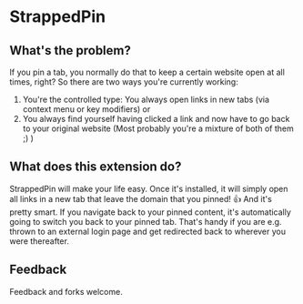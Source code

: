 StrappedPin
============

What's the problem?
-------------------

If you pin a tab, you normally do that to keep a certain website open at all times, right?
So there are two ways you're currently working:
1. You're the controlled type: You always open links in new tabs (via context menu or key modifiers) or
2. You always find yourself having clicked a link and now have to go back to your original website
(Most probably you're a mixture of both of them ;) )

What does this extension do?
----------------------------

StrappedPin will make your life easy.
Once it's installed, it will simply open all links in a new tab that leave the domain that you pinned! :+1:
And it's pretty smart. If you navigate back to your pinned content, it's automatically going to switch you back to your pinned tab.
That's handy if you are e.g. thrown to an external login page and get redirected back to wherever you were thereafter.

Feedback
--------

Feedback and forks welcome.
